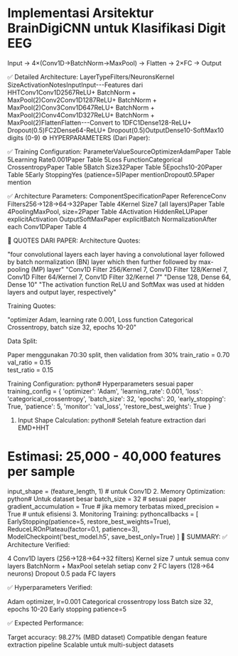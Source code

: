 # Implementasi Arsitektur BrainDigiCNN untuk Klasifikasi Digit EEG

Input → 4×(Conv1D→BatchNorm→MaxPool) → Flatten → 2×FC → Output

✅ Detailed Architecture:
LayerTypeFilters/NeuronsKernel SizeActivationNotesInputInput---Features dari HHTConv1Conv1D2567ReLU+ BatchNorm + MaxPool(2)Conv2Conv1D1287ReLU+ BatchNorm + MaxPool(2)Conv3Conv1D647ReLU+ BatchNorm + MaxPool(2)Conv4Conv1D327ReLU+ BatchNorm + MaxPool(2)FlattenFlatten---Convert to 1DFC1Dense128-ReLU+ Dropout(0.5)FC2Dense64-ReLU+ Dropout(0.5)OutputDense10-SoftMax10 digits (0-9)
⚙️ HYPERPARAMETERS (Dari Paper):

✅ Training Configuration:
ParameterValueSourceOptimizerAdamPaper Table 5Learning Rate0.001Paper Table 5Loss FunctionCategorical CrossentropyPaper Table 5Batch Size32Paper Table 5Epochs10-20Paper Table 5Early StoppingYes (patience=5)Paper mentionDropout0.5Paper mention

✅ Architecture Parameters:
ComponentSpecificationPaper ReferenceConv Filters256→128→64→32Paper Table 4Kernel Size7 (all layers)Paper Table 4PoolingMaxPool, size=2Paper Table 4Activation HiddenReLUPaper explicitActivation OutputSoftMaxPaper explicitBatch NormalizationAfter each Conv1DPaper Table 4

📜 QUOTES DARI PAPER:
Architecture Quotes:

"four convolutional layers each layer having a convolutional layer followed by batch normalization (BN) layer which then further followed by max-pooling (MP) layer"
"Conv1D Filter 256/Kernel 7, Conv1D Filter 128/Kernel 7, Conv1D Filter 64/Kernel 7, Conv1D Filter 32/Kernel 7"
"Dense 128, Dense 64, Dense 10"
"The activation function ReLU and SoftMax was used at hidden layers and output layer, respectively"

Training Quotes:

"optimizer Adam, learning rate 0.001, Loss function Categorical Crossentropy, batch size 32, epochs 10-20"


Data Split:

Paper menggunakan 70:30 split, then validation from 30%
train_ratio = 0.70
val_ratio = 0.15  
test_ratio = 0.15




Training Configuration:
python# Hyperparameters sesuai paper
training_config = {
    'optimizer': 'Adam',
    'learning_rate': 0.001,
    'loss': 'categorical_crossentropy',
    'batch_size': 32,
    'epochs': 20,
    'early_stopping': True,
    'patience': 5,
    'monitor': 'val_loss',
    'restore_best_weights': True
}



1. Input Shape Calculation:
python# Setelah feature extraction dari EMD+HHT
# Estimasi: 25,000 - 40,000 features per sample
input_shape = (feature_length, 1)  # untuk Conv1D
2. Memory Optimization:
python# Untuk dataset besar
batch_size = 32  # sesuai paper
gradient_accumulation = True  # jika memory terbatas
mixed_precision = True  # untuk efisiensi
3. Monitoring Training:
pythoncallbacks = [
    EarlyStopping(patience=5, restore_best_weights=True),
    ReduceLROnPlateau(factor=0.1, patience=3),
    ModelCheckpoint('best_model.h5', save_best_only=True)
]
🎯 SUMMARY:
✅ Architecture Verified:

4 Conv1D layers (256→128→64→32 filters)
Kernel size 7 untuk semua conv layers
BatchNorm + MaxPool setelah setiap conv
2 FC layers (128→64 neurons)
Dropout 0.5 pada FC layers

✅ Hyperparameters Verified:

Adam optimizer, lr=0.001
Categorical crossentropy loss
Batch size 32, epochs 10-20
Early stopping patience=5

✅ Expected Performance:

Target accuracy: 98.27% (MBD dataset)
Compatible dengan feature extraction pipeline
Scalable untuk multi-subject datasets
